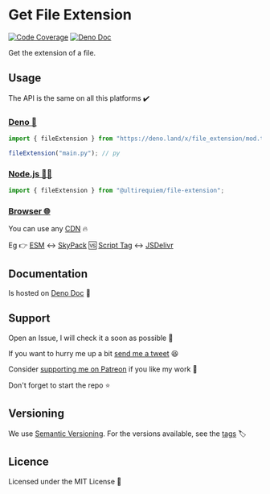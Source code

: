 # Get File Extension

[![Code Coverage](https://codecov.io/gh/ultirequiem/file-extension/branch/main/graph/badge.svg)](https://codecov.io/gh/ultirequiem/file-extension)
[![Deno Doc](https://doc.deno.land/badge.svg)](https://doc.deno.land/https/deno.land/x/filex_extension/mod.ts)

Get the extension of a file.

## Usage

The API is the same on all this platforms ✔️

### [Deno 🦕](https://deno.land/x/file_extension)

```javascript
import { fileExtension } from "https://deno.land/x/file_extension/mod.ts";

fileExtension("main.py"); // py
```

### [Node.js 🐢🚀](https://npmjs.com/package/@ultirequiem/file-extension)

```javascript
import { fileExtension } from "@ultirequiem/file-extension";
```

### [Browser 🌐](https://developer.mozilla.org/en-US/docs/Glossary/Browser)

You can use any [CDN](https://en.wikipedia.org/wiki/Content_delivery_network) 🔥

Eg 👉
[ESM](https://developer.mozilla.org/en-US/docs/Web/JavaScript/Guide/Modules) ↔️
[SkyPack](https://cdn.skypack.dev/@ultirequiem/file-extension) 🆚
[Script Tag](https://developer.mozilla.org/en-US/docs/Web/HTML/Element/script)
↔️ [JSDelivr](https://cdn.jsdelivr.net/npm/@ultirequiem/file-extension)

## Documentation

Is hosted on
[Deno Doc](https://doc.deno.land/https://deno.land/x/file_extension/mod.ts) 📄

## Support

Open an Issue, I will check it a soon as possible 👀

If you want to hurry me up a bit
[send me a tweet](https://twitter.com/UltiRequiem) 😆

Consider [supporting me on Patreon](https://patreon.com/UltiRequiem) if you like
my work 🙏

Don't forget to start the repo ⭐

## Versioning

We use [Semantic Versioning](http://semver.org). For the versions available, see
the [tags](https://github.com/UltiRequiem/file_extension/tags) 🏷️

## Licence

Licensed under the MIT License 📄
